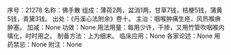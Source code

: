 序号：21278
名称：佛手散
组成：薄荷2两，盆消1两，甘草7钱，桔梗5钱，蒲黄5钱，青黛3钱。
出处：《丹溪心法附余》卷十。
主治：咽喉肿痛生疮，风热喉痹肿塞。
加减：None
功效：None
用法用量：每用少许，干掺，又用竹管吹咽喉内噙化，时时用之。
制备方法：上为细末。
临床应用：None
各家论述：None
用药禁忌：None
附注：None
